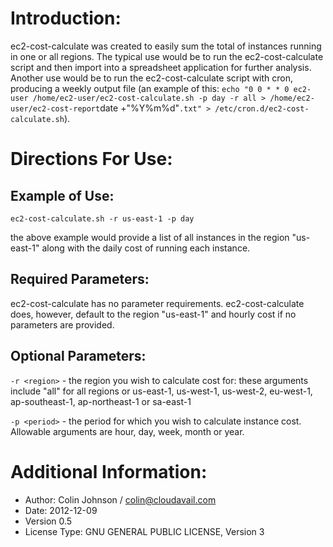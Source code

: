 # Introduction:
ec2-cost-calculate was created to easily sum the total of instances running in one or all regions. The typical use would be to run the ec2-cost-calculate script and then import into a spreadsheet application for further analysis. Another use would be to run the ec2-cost-calculate script with cron, producing a weekly output file (an example of this: `echo "0 0 * * 0 ec2-user /home/ec2-user/ec2-cost-calculate.sh -p day -r all > /home/ec2-user/ec2-cost-report`date +"%Y%m%d"`.txt" > /etc/cron.d/ec2-cost-calculate.sh`).
# Directions For Use:
## Example of Use:
    ec2-cost-calculate.sh -r us-east-1 -p day
the above example would provide a list of all instances in the region "us-east-1" along with the daily cost of running each instance.
## Required Parameters:
ec2-cost-calculate has no parameter requirements. ec2-cost-calculate does, however, default to the region "us-east-1" and hourly cost if no parameters are provided.
## Optional Parameters:
`-r <region>` - the region you wish to calculate cost for: these arguments include "all" for all regions or us-east-1, us-west-1, us-west-2, eu-west-1, ap-southeast-1, ap-northeast-1 or sa-east-1

`-p <period>` - the period for which you wish to calculate instance cost. Allowable arguments are hour, day, week, month or year.
# Additional Information:
- Author: Colin Johnson / colin@cloudavail.com
- Date: 2012-12-09
- Version 0.5
- License Type: GNU GENERAL PUBLIC LICENSE, Version 3
